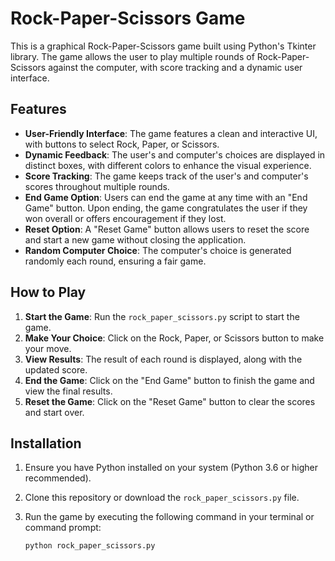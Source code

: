 # Rock-Paper-Scissors Game

This is a graphical Rock-Paper-Scissors game built using Python's Tkinter library. The game allows the user to play multiple rounds of Rock-Paper-Scissors against the computer, with score tracking and a dynamic user interface.

## Features

- **User-Friendly Interface**: The game features a clean and interactive UI, with buttons to select Rock, Paper, or Scissors.
- **Dynamic Feedback**: The user's and computer's choices are displayed in distinct boxes, with different colors to enhance the visual experience.
- **Score Tracking**: The game keeps track of the user's and computer's scores throughout multiple rounds.
- **End Game Option**: Users can end the game at any time with an "End Game" button. Upon ending, the game congratulates the user if they won overall or offers encouragement if they lost.
- **Reset Option**: A "Reset Game" button allows users to reset the score and start a new game without closing the application.
- **Random Computer Choice**: The computer's choice is generated randomly each round, ensuring a fair game.

## How to Play

1. **Start the Game**: Run the `rock_paper_scissors.py` script to start the game.
2. **Make Your Choice**: Click on the Rock, Paper, or Scissors button to make your move.
3. **View Results**: The result of each round is displayed, along with the updated score.
4. **End the Game**: Click on the "End Game" button to finish the game and view the final results.
5. **Reset the Game**: Click on the "Reset Game" button to clear the scores and start over.

## Installation

1. Ensure you have Python installed on your system (Python 3.6 or higher recommended).
2. Clone this repository or download the `rock_paper_scissors.py` file.
3. Run the game by executing the following command in your terminal or command prompt:

   ```bash
   python rock_paper_scissors.py
